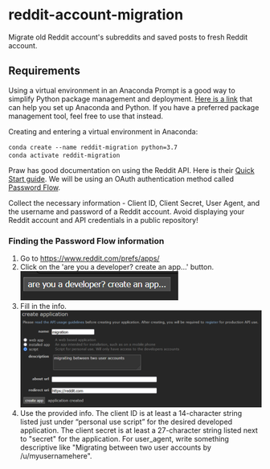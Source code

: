 # reddit-account-migration
Migrate old Reddit account's subreddits and saved posts to fresh Reddit account.

## Requirements

Using a virtual environment in an Anaconda Prompt is a good way to simplify Python package management and deployment. [Here is a link](https://docs.conda.io/projects/conda/en/latest/user-guide/getting-started.html) that can help you set up Anaconda and Python. If you have a preferred package management tool, feel free to use that instead.

Creating and entering a virtual environment in Anaconda:

```
conda create --name reddit-migration python=3.7
conda activate reddit-migration
```

Praw has good documentation on using the Reddit API. Here is their [Quick Start guide](https://praw.readthedocs.io/en/stable/getting_started/quick_start.html). We will be using an OAuth authentication method called [Password Flow](https://praw.readthedocs.io/en/stable/getting_started/authentication.html#password-flow). 

Collect the necessary information - Client ID, Client Secret, User Agent, and the username and password of a Reddit account. Avoid displaying your Reddit account and API credentials in a public repository!

### Finding the Password Flow information
1. Go to https://www.reddit.com/prefs/apps/
2. Click on the 'are you a developer? create an app...' button.
!['are you a developer? create an app...' button](https://github.com/erin-bristow/reddit-account-migration/blob/main/img/dev_button.PNG)
3. Fill in the info.
![name, script, description, and redirect uri (can just be https://reddit.com)](https://github.com/erin-bristow/reddit-account-migration/blob/main/img/create_app.PNG)
4. Use the provided info. The client ID is at least a 14-character string listed just under “personal use script” for the desired developed application. The client secret is at least a 27-character string listed next to "secret" for the application. For user_agent, write something descriptive like "Migrating between two user accounts by /u/myusernamehere". 
